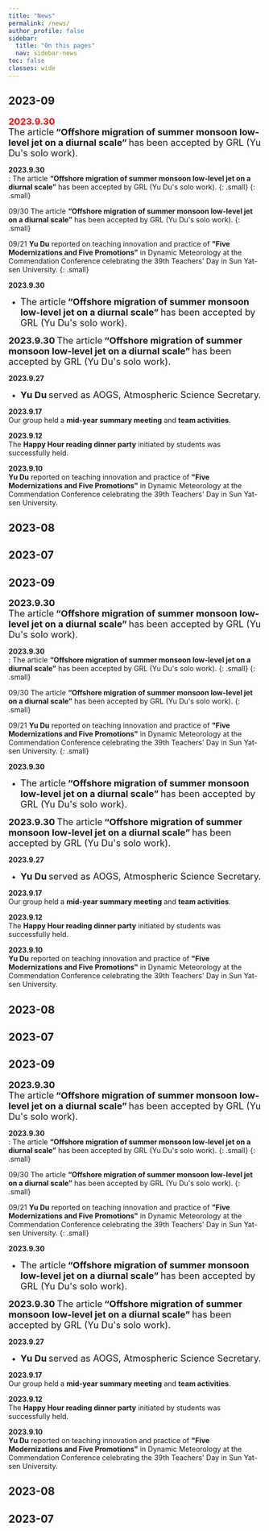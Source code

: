 ```yaml
---
title: "News"
permalink: /news/
author_profile: false
sidebar:
  title: "On this pages"
  nav: sidebar-news
toc: false
classes: wide
---
```

## 2023-09

**<font color="red" size=4>2023.9.30</font>**  
<font size=4>The article</font> **<font size=4>“Offshore migration of summer monsoon low-level jet on a diurnal scale”</font>** <font size=4>has been accepted by GRL (Yu Du's solo work).</font>

**2023.9.30**  
: The article **“Offshore migration of summer monsoon low-level jet on a diurnal scale”** has been accepted by GRL (Yu Du's solo work).
{: .small}
{: .small}

09/30  The article **“Offshore migration of summer monsoon low-level jet on a diurnal scale”** has been accepted by GRL (Yu Du's solo work).
{: .small}

09/21  **Yu Du** reported on teaching innovation and practice of **"Five Modernizations and Five Promotions"** in Dynamic Meteorology at the Commendation Conference celebrating the 39th Teachers' Day in Sun Yat-sen University.
{: .small}

**2023.9.30**  
* <font size=4>The article</font> **<font size=4>“Offshore migration of summer monsoon low-level jet on a diurnal scale”</font>** <font size=4>has been accepted by GRL (Yu Du's solo work).</font>

**<font size=4>2023.9.30</font>**
<font size=4>The article</font> **<font size=4>“Offshore migration of summer monsoon low-level jet on a diurnal scale”</font>** <font size=4>has been accepted by GRL (Yu Du's solo work).</font>

**2023.9.27**  
* **<font size=4>Yu Du</font>** <font size=4>served as AOGS, Atmospheric Science Secretary.</font>

**2023.9.17**  
Our group held a **mid-year summary meeting** and **team activities**.

**2023.9.12**  
The **Happy Hour reading dinner party** initiated by students was successfully held.

**2023.9.10**  
**Yu Du** reported on teaching innovation and practice of **"Five Modernizations and Five Promotions"** in Dynamic Meteorology at the Commendation Conference celebrating the 39th Teachers' Day in Sun Yat-sen University.

## 2023-08

## 2023-07

## 2023-09

**<font size=4>2023.9.30</font>**  
<font size=4>The article</font> **<font size=4>“Offshore migration of summer monsoon low-level jet on a diurnal scale”</font>** <font size=4>has been accepted by GRL (Yu Du's solo work).</font>

**2023.9.30**  
: The article **“Offshore migration of summer monsoon low-level jet on a diurnal scale”** has been accepted by GRL (Yu Du's solo work).
{: .small}
{: .small}

09/30  The article **“Offshore migration of summer monsoon low-level jet on a diurnal scale”** has been accepted by GRL (Yu Du's solo work).
{: .small}

09/21  **Yu Du** reported on teaching innovation and practice of **"Five Modernizations and Five Promotions"** in Dynamic Meteorology at the Commendation Conference celebrating the 39th Teachers' Day in Sun Yat-sen University.
{: .small}

**2023.9.30**  
* <font size=4>The article</font> **<font size=4>“Offshore migration of summer monsoon low-level jet on a diurnal scale”</font>** <font size=4>has been accepted by GRL (Yu Du's solo work).</font>

**<font size=4>2023.9.30</font>**
<font size=4>The article</font> **<font size=4>“Offshore migration of summer monsoon low-level jet on a diurnal scale”</font>** <font size=4>has been accepted by GRL (Yu Du's solo work).</font>

**2023.9.27**  
* **<font size=4>Yu Du</font>** <font size=4>served as AOGS, Atmospheric Science Secretary.</font>

**2023.9.17**  
Our group held a **mid-year summary meeting** and **team activities**.

**2023.9.12**  
The **Happy Hour reading dinner party** initiated by students was successfully held.

**2023.9.10**  
**Yu Du** reported on teaching innovation and practice of **"Five Modernizations and Five Promotions"** in Dynamic Meteorology at the Commendation Conference celebrating the 39th Teachers' Day in Sun Yat-sen University.

## 2023-08

## 2023-07

## 2023-09

**<font size=4>2023.9.30</font>**  
<font size=4>The article</font> **<font size=4>“Offshore migration of summer monsoon low-level jet on a diurnal scale”</font>** <font size=4>has been accepted by GRL (Yu Du's solo work).</font>

**2023.9.30**  
: The article **“Offshore migration of summer monsoon low-level jet on a diurnal scale”** has been accepted by GRL (Yu Du's solo work).
{: .small}
{: .small}

09/30  The article **“Offshore migration of summer monsoon low-level jet on a diurnal scale”** has been accepted by GRL (Yu Du's solo work).
{: .small}

09/21  **Yu Du** reported on teaching innovation and practice of **"Five Modernizations and Five Promotions"** in Dynamic Meteorology at the Commendation Conference celebrating the 39th Teachers' Day in Sun Yat-sen University.
{: .small}

**2023.9.30**  
* <font size=4>The article</font> **<font size=4>“Offshore migration of summer monsoon low-level jet on a diurnal scale”</font>** <font size=4>has been accepted by GRL (Yu Du's solo work).</font>

**<font size=4>2023.9.30</font>**
<font size=4>The article</font> **<font size=4>“Offshore migration of summer monsoon low-level jet on a diurnal scale”</font>** <font size=4>has been accepted by GRL (Yu Du's solo work).</font>

**2023.9.27**  
* **<font size=4>Yu Du</font>** <font size=4>served as AOGS, Atmospheric Science Secretary.</font>

**2023.9.17**  
Our group held a **mid-year summary meeting** and **team activities**.

**2023.9.12**  
The **Happy Hour reading dinner party** initiated by students was successfully held.

**2023.9.10**  
**Yu Du** reported on teaching innovation and practice of **"Five Modernizations and Five Promotions"** in Dynamic Meteorology at the Commendation Conference celebrating the 39th Teachers' Day in Sun Yat-sen University.

## 2023-08

## 2023-07